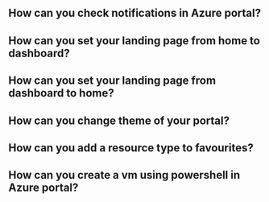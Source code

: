 ## How can you check notifications in Azure portal?

## How can you set your landing page from home to dashboard? 

## How can you set your landing page from dashboard to home? 

## How can you change theme of your portal?

## How can you add a resource type to favourites?

## How can you create a vm using powershell in Azure portal?
